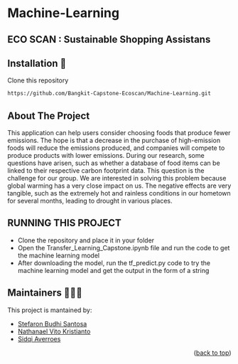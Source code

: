 # Machine-Learning
<a name="readme-top"></a>

## ECO SCAN : Sustainable Shopping Assistans

## Installation 🔨
Clone this repository
```bash
https://github.com/Bangkit-Capstone-Ecoscan/Machine-Learning.git
```

## About The Project

This application can help users consider choosing foods that produce fewer emissions. The hope is that a decrease in the purchase of high-emission foods will reduce the emissions produced, and companies will compete to produce products with lower emissions. During our research, some questions have arisen, such as whether a database of food items can be linked to their respective carbon footprint data. This question is the challenge for our group. We are interested in solving this problem because global warming has a very close impact on us. The negative effects are very tangible, such as the extremely hot and rainless conditions in our hometown for several months, leading to drought in various places.

## RUNNING THIS PROJECT
* Clone the repository and place it in your folder
* Open the Transfer_Learning_Capstone.ipynb file and run the code to get the machine learning model
* After downloading the model, run the tf_predict.py code to try the machine learning model and get the output in the form of a string
  

## Maintainers 🧑‍🤝‍🧑
This project is mantained by:
* [Stefaron Budhi Santosa](https://github.com/Stefaron)
* [Nathanael Vito Kristianto](https://github.com/VitoKa29)
* [Sidqi Averroes](https://github.com/sidqiaverroes)

<p align="right">(<a href="#readme-top">back to top</a>)</p>

